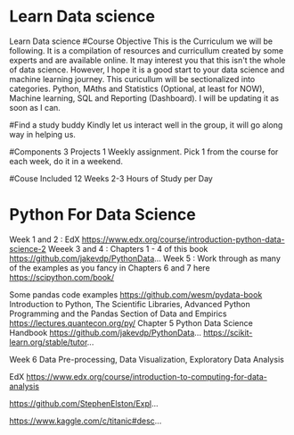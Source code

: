 # Learn Data science
Learn Data science 
#Course Objective
This is the Curriculum we will be following. It is a compilation of resources and curricullum created by some experts and are available online. It may interest you that this isn't the whole of data science. However, I hope it is a good start to your data science and machine learning journey. This curicullum will be sectionalized into categories. Python, MAths and Statistics (Optional, at least for NOW), Machine learning, SQL and Reporting (Dashboard). I will be updating it as soon as I can.  

#Find a study buddy
Kindly let us interact well in the group, it will go along way in helping us. 

#Components
3 Projects
1 Weekly assignment. Pick 1 from the course for each week, do it in a weekend.

#Couse Included
12 Weeks
2-3 Hours of Study per Day

# Python For Data Science
Week 1 and 2 : EdX https://www.edx.org/course/introduction-python-data-science-2
Weeek 3 and 4 : Chapters 1 - 4 of this book https://github.com/jakevdp/PythonData...
Week 5  : Work through as many of the examples as you fancy in Chapters 6 and 7 here https://scipython.com/book/

Some pandas code examples https://github.com/wesm/pydata-book
Introduction to Python, The Scientific Libraries, Advanced Python Programming and the Pandas Section of Data and Empirics https://lectures.quantecon.org/py/
Chapter 5 Python Data Science Handbook https://github.com/jakevdp/PythonData...
https://scikit-learn.org/stable/tutor...

Week 6 Data Pre-processing, Data Visualization, Exploratory Data Analysis

EdX https://www.edx.org/course/introduction-to-computing-for-data-analysis

https://github.com/StephenElston/Expl...

https://www.kaggle.com/c/titanic#desc...

